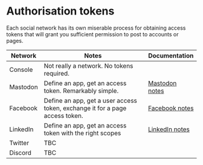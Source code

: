 # Authorisation tokens

Each social network has its own miserable process for obtaining access tokens that will grant you sufficient permission to post to accounts or pages.

| Network | Notes | Documentation |
|-|-|-|
| Console | Not really a network. No tokens required. | |
| Mastodon | Define an app, get an access token. Remarkably simple. | [Mastodon notes](mastodon-notes.md) |
| Facebook | Define an app, get a user access token, exchange it for a page access token. | [Facebook notes](facebook-notes.md) |
| LinkedIn | Define an app, get an access token with the right scopes | [LinkedIn notes](linkedin-notes.md) |
| Twitter | TBC | |
| Discord | TBC | |
